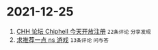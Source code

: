 # 2021-12-25

1. [CHH 论坛 Chiphell 今天开放注册](https://www.v2ex.com/t/824347) `22条评论` `分享发现`
1. [求推荐一点 ns 游戏](https://www.v2ex.com/t/824344) `13条评论` `问与答`
